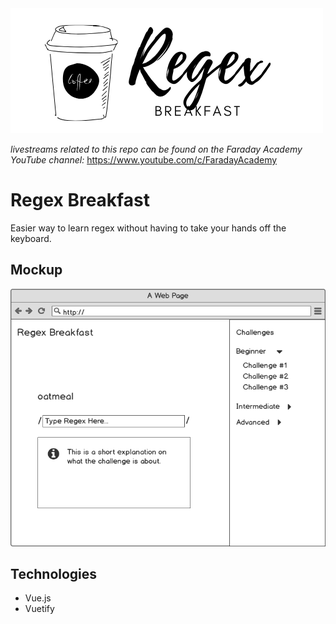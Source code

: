 <img src="regex.png">

*livestreams related to this repo can be found on the Faraday Academy YouTube channel:* https://www.youtube.com/c/FaradayAcademy

# Regex Breakfast

Easier way to learn regex without having to take your hands off the keyboard.

## Mockup

<img src="regex-breakfast.png">

## Technologies

* Vue.js
* Vuetify
